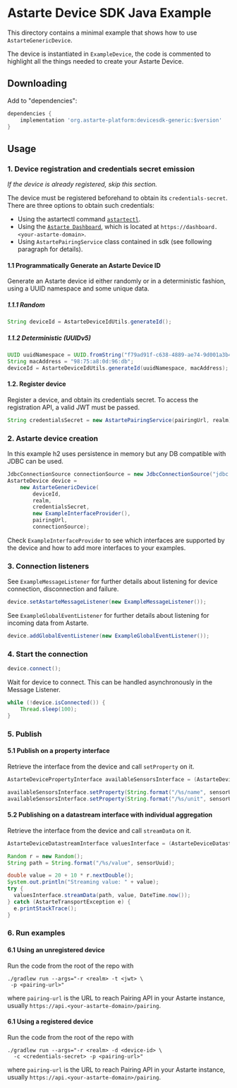 # Astarte Device SDK Java Example

This directory contains a minimal example that shows how to use `AstarteGenericDevice`.

The device is instantiated in `ExampleDevice`, the code is commented to highlight all the
things needed to create your Astarte Device.


## Downloading

Add to "dependencies":

``` groovy
dependencies {
    implementation 'org.astarte-platform:devicesdk-generic:$version'
}
```

## Usage

### 1. Device registration and credentials secret emission

*If the device is already registered, skip this section.*

The device must be registered beforehand to obtain its `credentials-secret`.
There are three options to obtain such credentials:
- Using the astartectl command [`astartectl`](https://github.com/astarte-platform/astartectl).
- Using the [`Astarte Dashboard`](https://docs.astarte-platform.org/snapshot/015-astarte_dashboard.html), which is located at `https://dashboard.<your-astarte-domain>`.
- Using `AstartePairingService` class contained in sdk (see following paragraph for details).

#### 1.1 Programmatically Generate an Astarte Device ID

Generate an Astarte device id either randomly or in a deterministic fashion, using a UUID namespace and some unique data.

##### 1.1.1 Random

``` java
String deviceId = AstarteDeviceIdUtils.generateId();
```

##### 1.1.2 Deterministic (UUIDv5)

``` java
UUID uuidNamespace = UUID.fromString("f79ad91f-c638-4889-ae74-9d001a3b4cf8");
String macAddress = "98:75:a8:0d:96:db";
deviceId = AstarteDeviceIdUtils.generateId(uuidNamespace, macAddress);
```

#### 1.2. Register device

Register a device, and obtain its credentials secret. To access the registration API, a valid JWT must be passed.

``` java
String credentialsSecret = new AstartePairingService(pairingUrl, realm).registerDevice(jwt, deviceId);
```

### 2. Astarte device creation

In this example h2 uses persistence in memory but any DB compatible 
with JDBC can be used.

``` java
JdbcConnectionSource connectionSource = new JdbcConnectionSource("jdbc:h2:mem:testDb");
AstarteDevice device =
    new AstarteGenericDevice(
        deviceId,
        realm,
        credentialsSecret,
        new ExampleInterfaceProvider(),
        pairingUrl,
        connectionSource);
```

Check `ExampleInterfaceProvider` to see which interfaces are supported by the device
and how to add more interfaces to your examples.

### 3. Connection listeners

See `ExampleMessageListener` for further details about listening for device connection, disconnection and failure.

``` java
device.setAstarteMessageListener(new ExampleMessageListener());

```

See `ExampleGlobalEventListener` for further details about listening for incoming data from Astarte.


``` java 
device.addGlobalEventListener(new ExampleGlobalEventListener());
```   

### 4. Start the connection

``` java
device.connect();
```

Wait for device to connect. This can be handled asynchronously in the Message Listener.

``` java
while (!device.isConnected()) {
    Thread.sleep(100);
}
```

### 5. Publish

#### 5.1 Publish on a property interface

Retrieve the interface from the device and call `setProperty` on it.

``` java
AstarteDevicePropertyInterface availableSensorsInterface = (AstarteDevicePropertyInterface) device.getInterface(availableSensorsInterfaceName);

availableSensorsInterface.setProperty(String.format("/%s/name", sensorUuid), "randomThermometer");
availableSensorsInterface.setProperty(String.format("/%s/unit", sensorUuid), "Â°C");
```

#### 5.2 Publishing on a datastream interface with individual aggregation

Retrieve the interface from the device and call `streamData` on it.

``` java 
AstarteDeviceDatastreamInterface valuesInterface = (AstarteDeviceDatastreamInterface) device.getInterface(valuesInterfaceName);

Random r = new Random();
String path = String.format("/%s/value", sensorUuid);

double value = 20 + 10 * r.nextDouble();
System.out.println("Streaming value: " + value);
try {
  valuesInterface.streamData(path, value, DateTime.now());
} catch (AstarteTransportException e) {
  e.printStackTrace();
}    
```

### 6. Run examples

#### 6.1 Using an unregistered device

Run the code from the root of the repo with

```
./gradlew run --args="-r <realm> -t <jwt> \
 -p <pairing-url>"
```

where `pairing-url` is the URL to reach Pairing API in your Astarte instance, usually `https://api.<your-astarte-domain>/pairing`.

#### 6.1 Using a registered device

Run the code from the root of the repo with

```
./gradlew run --args="-r <realm> -d <device-id> \
  -c <credentials-secret> -p <pairing-url>"
```

where `pairing-url` is the URL to reach Pairing API in your Astarte instance, usually `https://api.<your-astarte-domain>/pairing`.